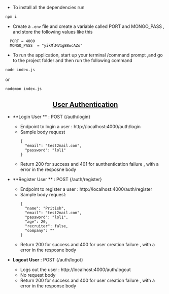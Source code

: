 -   To install all the dependencies run

```bash
npm i
```

-   Create a `.env` file and create a variable called PORT and MONGO_PASS , and store the following values like this

```
  PORT = 4000
  MONGO_PASS  = "yikMlMV1gB8wcAZo"
```

-   To run the application, start up your terminal /command prompt ,and go to the project folder and then run the following command

```bash
node index.js
```

or

```bash
nodemon index.js
```

<p align="center">
    <u><h2 align="center">User Authentication</h2></u>
</p>

-   **Login User ** : POST {/auth/login}
    - Endpoint to login a user : http://localhost:4000/auth/login
    - Sample body request
      ```
      {
        "email": "test2mail.com",
        "password": "lol1"
      }
      ```
    - Return 200 for success and 401 for aunthentication failure , with a error in the resposne body


-   **Register User ** : POST {/auth/register}
    - Endpoint to register a user : http://localhost:4000/auth/register 
    - Sample body request:
      ```
      {
        "name": "Pritish",
        "email": "test2mail.com",
        "password": "lol1",
        "age": 20,
        "recruiter": false,
        "company": ""
      }
      ```
    - Return 200 for success and 400 for user creation failure , with a error in the resposne body

-   **Logout User** : POST {/auth/logot}
    - Logs out the user : http://localhost:4000/auth/logout
    - No request body
    - Return 200 for success and 400 for user creation failure , with a error in the response body

